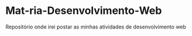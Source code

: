 # Mat-ria-Desenvolvimento-Web
Repositório onde irei postar as minhas atividades de desenvolvimento web 
